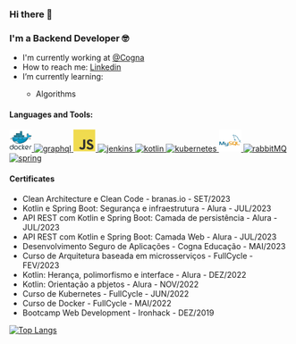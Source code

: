### Hi there 👋

<h3>I'm a Backend Developer 🤓</h3>

<ul>
  <li>I'm currently working at <a href="https://www.cogna.com.br/">@Cogna</a></li>
  <li>How to reach me: <a href="https://www.linkedin.com/in/nadia-nami-abe/">Linkedin</a></li>
  <li>I’m currently learning:</li>
    <ul>
      <li>Algorithms</li>
    </ul>
</ul>

<h4 align="left">Languages and Tools:</h4>
<p align="left"> <a href="https://www.docker.com/" target="_blank" rel="noreferrer"> <img src="https://raw.githubusercontent.com/devicons/devicon/master/icons/docker/docker-original-wordmark.svg" alt="docker" width="40" height="40"/> </a> <a href="https://graphql.org" target="_blank" rel="noreferrer"> <img src="https://www.vectorlogo.zone/logos/graphql/graphql-icon.svg" alt="graphql" width="40" height="40"/> </a> <a href="https://developer.mozilla.org/en-US/docs/Web/JavaScript" target="_blank" rel="noreferrer"> <img src="https://raw.githubusercontent.com/devicons/devicon/master/icons/javascript/javascript-original.svg" alt="javascript" width="40" height="40"/> </a> <a href="https://www.jenkins.io" target="_blank" rel="noreferrer"> <img src="https://www.vectorlogo.zone/logos/jenkins/jenkins-icon.svg" alt="jenkins" width="40" height="40"/> </a> <a href="https://kotlinlang.org" target="_blank" rel="noreferrer"> <img src="https://www.vectorlogo.zone/logos/kotlinlang/kotlinlang-icon.svg" alt="kotlin" width="40" height="40"/> </a> <a href="https://kubernetes.io" target="_blank" rel="noreferrer"> <img src="https://www.vectorlogo.zone/logos/kubernetes/kubernetes-icon.svg" alt="kubernetes" width="40" height="40"/> </a> <a href="https://www.mysql.com/" target="_blank" rel="noreferrer"> <img src="https://raw.githubusercontent.com/devicons/devicon/master/icons/mysql/mysql-original-wordmark.svg" alt="mysql" width="40" height="40"/> </a> <a href="https://www.rabbitmq.com" target="_blank" rel="noreferrer"> <img src="https://www.vectorlogo.zone/logos/rabbitmq/rabbitmq-icon.svg" alt="rabbitMQ" width="40" height="40"/> </a> <a href="https://spring.io/" target="_blank" rel="noreferrer"> <img src="https://www.vectorlogo.zone/logos/springio/springio-icon.svg" alt="spring" width="40" height="40"/> </a> </p>


<h4>Certificates</h4>
<ul>
  <li>Clean Architecture e Clean Code - branas.io - SET/2023</li>
  <li>Kotlin e Spring Boot: Segurança e infraestrutura - Alura - JUL/2023</li>
  <li>API REST com Kotlin e Spring Boot: Camada de persistência - Alura - JUL/2023</li>
  <li>API REST com Kotlin e Spring Boot: Camada Web - Alura - JUL/2023</li>
  <li>Desenvolvimento Seguro de Aplicações - Cogna Educação - MAI/2023</li>
  <li>Curso de Arquitetura baseada em microsserviços - FullCycle - FEV/2023</li>
  <li>Kotlin: Herança, polimorfismo e interface - Alura - DEZ/2022</li>
  <li>Kotlin: Orientação a pbjetos - Alura - NOV/2022</li>
  <li>Curso de Kubernetes - FullCycle - JUN/2022</li>
  <li>Curso de Docker - FullCycle - MAI/2022</li>
  <li>Bootcamp Web Development - Ironhack - DEZ/2019</li>
</ul>

<!--
**nadianamiabe/nadianamiabe** is a ✨ _special_ ✨ repository because its `README.md` (this file) appears on your GitHub profile.

Here are some ideas to get you started:

- 🔭 I’m currently working on ...
- 🌱 I’m currently learning ...
- 👯 I’m looking to collaborate on ...
- 🤔 I’m looking for help with ...
- 💬 Ask me about ...
- 📫 How to reach me: ...
- 😄 Pronouns: ...
- ⚡ Fun fact: ...
-->

[![Top Langs](https://github-readme-stats.vercel.app/api/top-langs/?username=nadianamiabe&layout=compact&theme=tokyonight)](https://github.com/anuraghazra/github-readme-stats)
